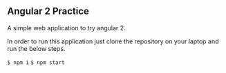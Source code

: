 ## Angular 2 Practice

A simple web application to try angular 2.

In order to run this application just clone the repository on your laptop and run the below steps.

`$ npm i`
`$ npm start`

